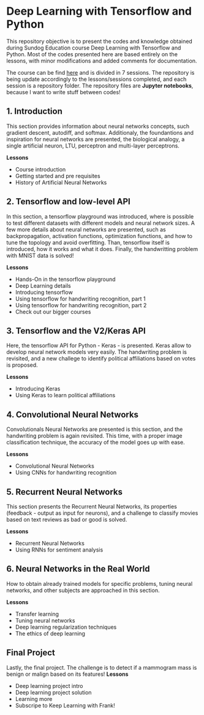 # Deep Learning with Tensorflow and Python

This repository objective is to present the codes and knowledge obtained during Sundog Education course Deep Learning with Tensorflow and Python. Most of the codes presented here are based entirely on the lessons, with minor modifications and added comments for documentation.

The course can be find [here](https://sundog-education.com/course/deeplearning/) and is divided in 7 sessions. The repository is being update accordingly to the lessons/sessions completed, and each session is a repository folder. The repository files are **Jupyter notebooks**, because I want to write stuff between codes!

## 1. Introduction 

This section provides information about neural networks concepts, such gradient descent, autodiff, and softmax. Additionaly, the foundantions and inspiration for neural networks are presented, the biological analogy, a single artificial neuron, LTU, perceptron and multi-layer perceptrons. 

**Lessons**
  - Course introduction
  - Getting started and pre requisites
  - History of Artificial Neural Networks
   
## 2. Tensorflow and low-level API

In this section, a tensorflow playground was introduced, where is possible to test different datasets with different models and neural network sizes. A few more details about neural networks are presented, such as backpropagation, activation functions, optimization functions, and how to tune the topology and avoid overfitting. Than, tensorflow itself is introduced, how it works and what it does. Finally, the handwritting problem with MNIST data is solved!

**Lessons**
  - Hands-On in the tensorflow playground
  - Deep Learning details
  - Introducing tensorflow
  - Using tensorflow for handwriting recognition, part 1
  - Using tensorflow for handwriting recognition, part 2
  - Check out our bigger courses

## 3. Tensorflow and the V2/Keras API

Here, the tensorflow API for Python - Keras - is presented. Keras allow to develop neural network models very easily. The handwriting problem is revisited, and a new challege to identify political affiliations based on votes is proposed.

**Lessons**
  - Introducing Keras
  - Using Keras to learn political affiliations
 
## 4. Convolutional Neural Networks

Convolutionals Neural Networks are presented is this section, and the handwriting problem is again revisited. This time, with a proper image classification technique, the accuracy of the model goes up with ease.

**Lessons**  
  - Convolutional Neural Networks
  - Using CNNs for handwriting recognition

## 5. Recurrent Neural Networks

This section presents the Recurrent Neural Networks, its properties (feedback - output as input for neurons), and a challenge to classify movies based on text reviews as bad or good is solved. 

**Lessons**
  - Recurrent Neural Networks
  - Using RNNs for sentiment analysis

## 6. Neural Networks in the Real World

How to obtain already trained models for specific problems, tuning neural networks, and other subjects are approached in this section.

**Lessons**
  - Transfer learning
  - Tuning neural networks
  - Deep learning regularization techniques
  - The ethics of deep learning
  
## Final Project
Lastly, the final project. The challenge is to detect if a mammogram mass is benign or malign based on its features!
**Lessons**
  - Deep learning project intro
  - Deep learning project solution
  - Learning more
  - Subscripe to Keep Learning with Frank!

